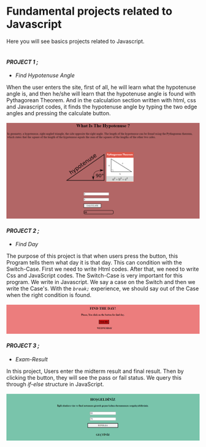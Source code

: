# Fundamental projects related to Javascript
 Here you will see basics projects related to Javascript. <br><br>
#### <b><i>PROJECT 1 ;</b></i>
<ul>
  <li><em>Find Hypotenuse Angle</em></li>
 </ul>

When the user enters the site, first of all, he will learn what the hypotenuse angle is, and then he/she will learn that the hypotenuse angle is found with Pythagorean Theorem. And in the calculation section written with html, css and Javascript codes, it finds the hypotenuse angle by typing the two edge angles and pressing the calculate button. 
<br/><br/>
<img src="./hypotenuse.png">

#### <b><em>PROJECT 2 ;</b></em>
<ul>
  <li><em>Find Day</em></li>
 </ul>
 
The purpose of this project is that when users press the button, this Program tells them what day it is that day. This can condition with the Switch-Case. First we need to write Html codes. After that, we need to write Css and JavaScript codes. The Switch-Case is very important for this program. We write in Javascript. We say a case on the Switch and then we write the Case's. With the *`break;`* experience, we should say out of the Case when the right condition is found.
<br/><br/>
<img src="./find.png">

#### <b><em>PROJECT 3 ;</b></em>
<ul>
  <li><em>Exam-Result</em></li>
 </ul>
 
In this project, Users enter the midterm result and final result. Then by clicking the button, they will see the pass or fail status. We query this through <em>if-else </em> structure in JavaScript.
<br/><br/>
<img src="./exam.png">
